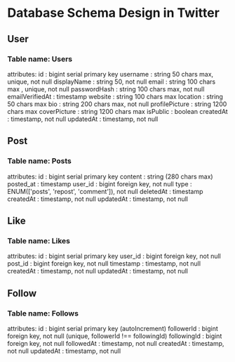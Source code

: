 # **Database Schema Design in Twitter**

## User
### Table name: Users
  attributes: 
    id : bigint serial primary key 
    username : string 50 chars max, unique, not null
    displayName : string 50, not null
    email : string 100 chars max , unique, not null
    passwordHash : string 100 chars max, not null
    emailVerifiedAt : timestamp
    website : string 100 chars max
    location : string 50 chars max
    bio : string 200 chars max, not null
    profilePicture : string 1200 chars max
    coverPicture : string 1200 chars max
    isPublic : boolean
    createdAt : timestamp, not null
    updatedAt : timestamp, not null

## Post
### Table name: Posts
  attributes:
    id : bigint serial primary key
    content : string (280 chars max)
    posted_at : timestamp
    user_id : bigint foreign key, not null
    type : ENUM(['posts', 'repost', 'comment']), not null
    deletedAt : timestamp
    createdAt : timestamp, not null
    updatedAt : timestamp, not null

## Like
### Table name: Likes
  attributes:
    id : bigint serial primary key
    user_id : bigint foreign key, not null
    post_id : bigint foreign key, not null
    timestamp : timestamp, not null
    createdAt : timestamp, not null
    updatedAt : timestamp, not null

## Follow
### Table name: Follows
  attributes:
    id :  bigint serial primary key (autoIncrement)
    followerId :  bigint foreign key, not null (unique, followerId !== followingId)
    followingId :  bigint foreign key, not null
    followedAt : timestamp, not null
    createdAt : timestamp, not null
    updatedAt : timestamp, not null
    
